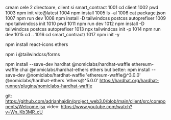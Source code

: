 cream cele 2 directoare, client si smart_contract
 1001  cd client
 1002  pwd
 1003  npm init vite@latest
 1004  npm install
 1005  ls -al
 1006  cat package.json 
 1007  npm run dev
 1008  npm install -D tailwindcss postcss autoprefixer
 1009  npx tailwindcss init
 1010  pwd
 1011  npm run dev
 1012  npm install -D tailwindcss postcss autoprefixer
 1013  npx tailwindcss init -p
 1014  npm run dev
 1015  cd ..
 1016  cd smart_contract/
 1017  npm init -y

 npm install react-icons ethers

 npm i @tailwindcss/forms

 npm install --save-dev hardhat @nomiclabs/hardhat-waffle ethereum-waffle chai @nomiclabs/hardhat-ethers ethers
 but better: npm install --save-dev @nomiclabs/hardhat-waffle 'ethereum-waffle@^3.0.0' @nomiclabs/hardhat-ethers 'ethers@^5.0.0'
 https://hardhat.org/hardhat-runner/plugins/nomiclabs-hardhat-waffle

 git: https://github.com/adrianhajdin/project_web3.0/blob/main/client/src/components/Welcome.jsx
 video: https://www.youtube.com/watch?v=Wn_Kb3MR_cU
